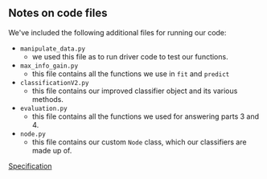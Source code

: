 ## Notes on code files

We've included the following additional files for running our code:
- `manipulate_data.py` 
  - we used this file as to run driver code to test our functions.
- `max_info_gain.py` 
  - this file contains all the functions we use in `fit` and `predict`
- `classificationV2.py`
  - this file contains our improved classifier object and its various methods.
- `evaluation.py`
  - this file contains all the functions we used for answering parts 3 and 4.
- `node.py`
  - this file contains our custom `Node` class, which our classifiers are made up of.

[Specification](secification.pdf)

